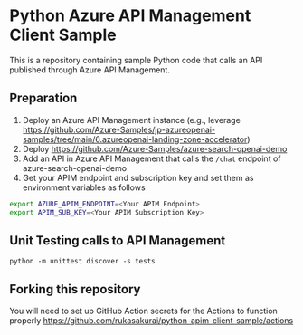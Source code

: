 # Python Azure API Management Client Sample
This is a repository containing sample Python code that calls an API published through Azure API Management.

## Preparation
1. Deploy an Azure API Management instance (e.g., leverage https://github.com/Azure-Samples/jp-azureopenai-samples/tree/main/6.azureopenai-landing-zone-accelerator)
1. Deploy https://github.com/Azure-Samples/azure-search-openai-demo
1. Add an API in Azure API Management that calls the `/chat` endpoint of azure-search-openai-demo
1. Get your APIM endpoint and subscription key and set them as environment variables as follows

```bash
export AZURE_APIM_ENDPOINT=<Your APIM Endpoint>
export APIM_SUB_KEY=<Your APIM Subscription Key>
```

## Unit Testing calls to API Management
`python -m unittest discover -s tests`

## Forking this repository
You will need to set up GitHub Action secrets for the Actions to function properly
https://github.com/rukasakurai/python-apim-client-sample/actions